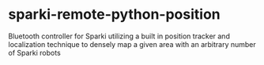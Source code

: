 # sparki-remote-python-position

Bluetooth controller for Sparki utilizing a built in position tracker and localization technique to densely map a given area with an arbitrary number of Sparki robots
